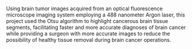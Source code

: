 Using brain tumor images acquired from an optical fluorescence microscope imaging system employing a 488 nanometer Argon laser, this project used the Otsu algorithm to highlight cancerous brain tissue segments, facilitating faster and more accurate diagnoses of brain cancer while providing a surgeon with more accurate images to reduce the possibility of healthy tissue removal during brain cancer operations.
